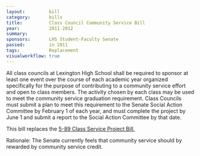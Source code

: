 ```yaml
---  
layout:         bill
category:       bills
title:          Class Council Community Service Bill
year:           2011-2012
summary:        
sponsors:       LHS Student-Faculty Senate
passed:         in 2011
tags:           Replacement
visualworkflow: true
---
```


All class councils at Lexington High School shall be required to sponsor at least one event over the course of each academic year organized specifically for the purpose of contributing to a community service effort and open to class members. The activity chosen by each class may be used to meet the community service graduation requirement. Class Councils must submit a plan to meet this requirement to the Senate Social Action Committee by February 1 of each year, and must complete the project by June 1 and submit a report to the Social Action Committee by that date. 

This bill replaces the <a href="/lhssenate/bills/1989/01/05/Class-Service-Project-Bill/">5-89 Class Service Project Bill.</a>

Rationale: 
The Senate currently feels that community service should by rewarded by community service credit. 
